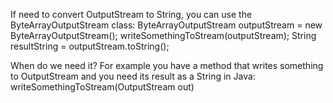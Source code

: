 If need to convert OutputStream to String,
you can use the ByteArrayOutputStream class:
		ByteArrayOutputStream outputStream = new ByteArrayOutputStream();
		writeSomethingToStream(outputStream);
		String resultString = outputStream.toString();

When do we need it?
For example you have a method that writes something to OutputStream and you need its result as a String in Java:
		writeSomethingToStream(OutputStream out)
